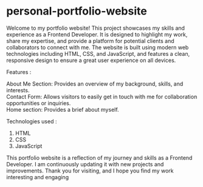 # personal-portfolio-website

Welcome to my portfolio website! This project showcases my skills and experience as a Frontend Developer. It is designed to highlight my work, share my expertise, and provide a platform for potential clients and collaborators to connect with me. The website is built using modern web technologies including HTML, CSS, and JavaScript, and features a clean, responsive design to ensure a great user experience on all devices.

Features :

About Me Section: Provides an overview of my background, skills, and interests.<br>
Contact Form: Allows visitors to easily get in touch with me for collaboration opportunities or inquiries.<br>
Home section: Provides a brief about myself.

Technologies used :
1. HTML
2. CSS
3. JavaScript 







This portfolio website is a reflection of my journey and skills as a Frontend Developer. I am continuously updating it with new projects and improvements. Thank you for visiting, and I hope you find my work interesting and engaging
